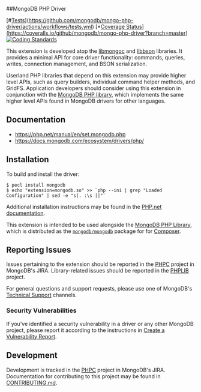 ##MongoDB PHP Driver

[#[Tests](https://github.com/mongodb/mongo-php-driver/actions/workflows/tests.yml/badge.svg)](https://github.com/mongodb/mongo-php-driver/actions/workflows/tests.yml)
[*[Coverage Status](https://coveralls.io/repos/github/mongodb/mongo-php-driver/badge.svg?branch=master)](https://coveralls.io/github/mongodb/mongo-php-driver?branch=master)
[![Coding Standards](https://github.com/mongodb/mongo-php-driver/actions/workflows/clang-format.yml/badge.svg)](https://github.com/mongodb/mongo-php-driver/actions/workflows/clang-format.yml)

This extension is developed atop the
[libmongoc](https://github.com/mongodb/mongo-c-driver) and
[libbson](https://github.com/mongodb/libbson) libraries. It provides a minimal
API for core driver functionality: commands, queries, writes, connection
management, and BSON serialization.

Userland PHP libraries that depend on this extension may provide higher level
APIs, such as query builders, individual command helper methods, and GridFS.
Application developers should consider using this extension in conjunction with
the [MongoDB PHP library](https://github.com/mongodb/mongo-php-library), which
implements the same higher level APIs found in MongoDB drivers for other
languages.

## Documentation

 - https://php.net/manual/en/set.mongodb.php
 - https://docs.mongodb.com/ecosystem/drivers/php/

## Installation

To build and install the driver:

    $ pecl install mongodb
    $ echo "extension=mongodb.so" >> `php --ini | grep "Loaded Configuration" | sed -e "s|. :\s ||"`

Additional installation instructions may be found in the
[PHP.net documentation](https://php.net/manual/en/mongodb.installation.php).

This extension is intended to be used alongside the
[MongoDB PHP Library](https://github.com/mongodb/mongo-php-library), which is
distributed as the
[`mongodb/mongodb`](https://packagist.org/packages/mongodb/mongodb) package for
for [Composer](https://getcomposer.org).

## Reporting Issues

Issues pertaining to the extension should be reported in the
[PHPC](https://jira.mongodb.org/secure/CreateIssue!default.jspa?project-field=PHPC)
project in MongoDB's JIRA. Library-related issues should be reported in the
[PHPLIB](https://jira.mongodb.org/secure/CreateIssue!default.jspa?project-field=PHPLIB)
project.

For general questions and support requests, please use one of MongoDB's
[Technical Support](https://docs.mongodb.com/manual/support/) channels.

### Security Vulnerabilities

If you've identified a security vulnerability in a driver or any other MongoDB
project, please report it according to the instructions in
[Create a Vulnerability Report](https://docs.mongodb.org/manual/tutorial/create-a-vulnerability-report).

## Development

Development is tracked in the
[PHPC](https://jira.mongodb.org/projects/PHPC/summary) project in MongoDB's
JIRA. Documentation for contributing to this project may be found in
[CONTRIBUTING.md](CONTRIBUTING.md).
 